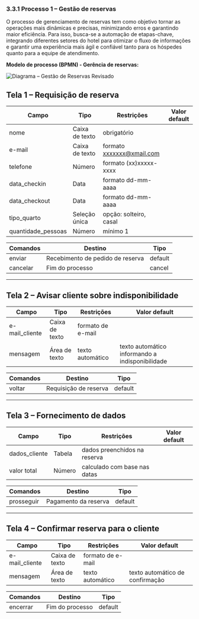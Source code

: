 ### 3.3.1 Processo 1 – Gestão de reservas

O processo de gerenciamento de reservas tem como objetivo tornar as operações mais dinâmicas e precisas, minimizando erros e garantindo maior eficiência. Para isso, busca-se a automação de etapas-chave, integrando diferentes setores do hotel para otimizar o fluxo de informações e garantir uma experiência mais ágil e confiável tanto para os hóspedes quanto para a equipe de atendimento.

**Modelo de processo (BPMN) - Gerência de reservas:**

![Diagrama – Gestão de Reservas Revisado](https://github.com/ICEI-PUCMinas-PSG-SI-TI/psg-si-2025-1-p3-tiapn-6818100-easyhostproject/blob/main/docs/images/Diagrama%20processo%201%20-%20gest%C3%A3o%20de%20reservas.png)

## Tela 1 – Requisição de reserva

| Campo                | Tipo           | Restrições               | Valor default |
|----------------------|----------------|--------------------------|---------------|
| nome                 | Caixa de texto | obrigatório               |               |
| e-mail               | Caixa de texto | formato xxxxxxx@xmail.com |               |
| telefone             | Número         | formato (xx)xxxxx-xxxx    |               |
| data_checkin         | Data           | formato dd-mm-aaaa       |               |
| data_checkout        | Data           | formato dd-mm-aaaa       |               |
| tipo_quarto          | Seleção única  | opção: solteiro, casal    |               |
| quantidade_pessoas   | Número         | mínimo 1                  |               |

| **Comandos** | **Destino**                             | **Tipo** |
|--------------|-----------------------------------------|----------|
| enviar       | Recebimento de pedido de reserva        | default  |
| cancelar     | Fim do processo                         | cancel   |

---

## Tela 2 – Avisar cliente sobre indisponibilidade

| Campo            | Tipo           | Restrições            | Valor default                                   |
|------------------|----------------|-----------------------|-------------------------------------------------|
| e-mail_cliente   | Caixa de texto | formato de e-mail     |                                                 |
| mensagem         | Área de texto  | texto automático      | texto automático informando a indisponibilidade |

| **Comandos** | **Destino**                   | **Tipo** |
|--------------|-------------------------------|----------|
| voltar       | Requisição de reserva         | default  |

---

## Tela 3 – Fornecimento de dados

| Campo            | Tipo    | Restrições                          | Valor default                                     |
|------------------|---------|-------------------------------------|---------------------------------------------------|
| dados_cliente    | Tabela  | dados preenchidos na reserva        |                                                   |
| valor total      | Número  | calculado com base nas datas        |                                                   |

| **Comandos** | **Destino**           | **Tipo** |
|--------------|-----------------------|----------|
| prosseguir   | Pagamento da reserva  | default  |

---

## Tela 4 – Confirmar reserva para o cliente

| Campo            | Tipo           | Restrições            | Valor default                              |
|------------------|----------------|-----------------------|--------------------------------------------|
| e-mail_cliente   | Caixa de texto | formato de e-mail     |                                            |
| mensagem         | Área de texto  | texto automático      | texto automático de confirmação             |

| **Comandos** | **Destino**     | **Tipo** |
|--------------|-----------------|----------|
| encerrar     | Fim do processo | default  |
